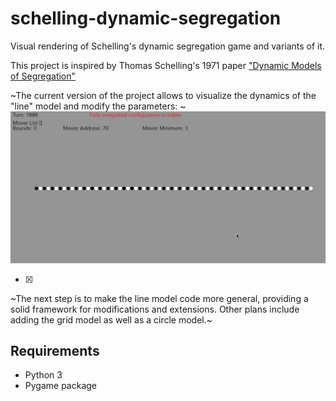 # schelling-dynamic-segregation
Visual rendering of Schelling's dynamic segregation game and variants of it.

This project is inspired by Thomas Schelling's 1971 paper ["Dynamic Models of Segregation"](https://www.stat.berkeley.edu/~aldous/157/Papers/Schelling_Seg_Models.pdf)

~The current version of the project allows to visualize the dynamics of the "line" model and modify the parameters: ~
![alt text](https://github.com/youcefm/schelling-dynamic-segregation/blob/master/segregation_game_demo2.gif)

- [x] 
~The next step is to make the line model code more general, providing a solid framework for modifications and extensions. Other plans include adding the grid model as well as a circle model.~  
## Requirements
- Python 3
- Pygame package
